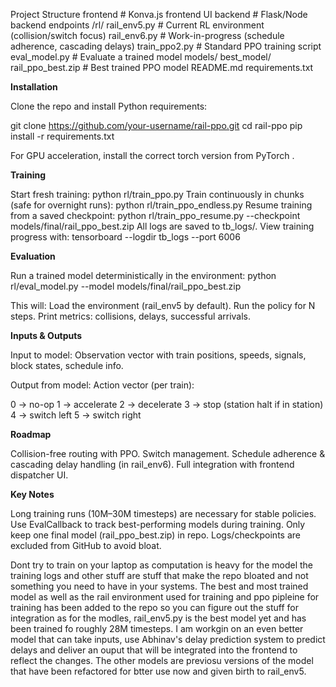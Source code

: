 
Project Structure
frontend          # Konva.js frontend UI
backend           # Flask/Node backend endpoints
/rl/
   rail_env5.py     # Current RL environment (collision/switch focus)
   rail_env6.py     # Work-in-progress (schedule adherence, cascading delays)
   train_ppo2.py     # Standard PPO training script
   eval_model.py    # Evaluate a trained model
   models/
       best_model/
           rail_ppo_best.zip   # Best trained PPO model
README.md
requirements.txt

**Installation**

Clone the repo and install Python requirements:

git clone https://github.com/your-username/rail-ppo.git
cd rail-ppo
pip install -r requirements.txt

For GPU acceleration, install the correct torch version from PyTorch
.

**Training**

Start fresh training:
python rl/train_ppo.py
Train continuously in chunks (safe for overnight runs):
python rl/train_ppo_endless.py
Resume training from a saved checkpoint:
python rl/train_ppo_resume.py --checkpoint models/final/rail_ppo_best.zip
All logs are saved to tb_logs/. View training progress with:
tensorboard --logdir tb_logs --port 6006

**Evaluation**

Run a trained model deterministically in the environment:
python rl/eval_model.py --model models/final/rail_ppo_best.zip


This will:
Load the environment (rail_env5 by default).
Run the policy for N steps.
Print metrics: collisions, delays, successful arrivals.

**Inputs & Outputs**

Input to model:
Observation vector with train positions, speeds, signals, block states, schedule info.

Output from model:
Action vector (per train):

0 → no-op
1 → accelerate
2 → decelerate
3 → stop (station halt if in station)
4 → switch left
5 → switch right

**Roadmap**

Collision-free routing with PPO.
Switch management.
Schedule adherence & cascading delay handling (in rail_env6).
Full integration with frontend dispatcher UI.

**Key Notes**

Long training runs (10M–30M timesteps) are necessary for stable policies.
Use EvalCallback to track best-performing models during training.
Only keep one final model (rail_ppo_best.zip) in repo. Logs/checkpoints are excluded from GitHub to avoid bloat.

Dont try to train on your laptop as computation is heavy for the model the training logs and other stuff are stuff that make the repo bloated and not something you need to have in your systems. The best and most trained model as well as the rail environment used for training and ppo pipleine for training has been added to the repo so you can figure out the stuff for integration as for the modles, rail_env5.py is the best model yet and has been trained fo roughly 28M timesteps. I am workgin on an even better model that can take inputs, use Abhinav's delay prediction system to predict delays and deliver an ouput that will be integrated into the frontend to reflect the changes. The other models are previosu versions of the model that have been refactored for btter use now and given birth to rail_env5.
